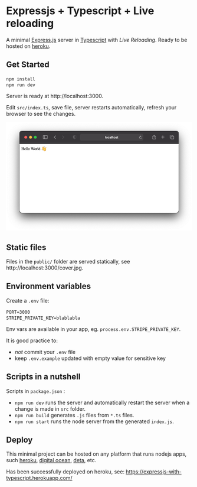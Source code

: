 # Expressjs + Typescript + Live reloading

A minimal [Express.js](https://expressjs.com/) server in [Typescript](https://www.typescriptlang.org/) with _Live Reloading_. Ready to be hosted on [heroku](https://www.heroku.com/).

## Get Started

```console
npm install
npm run dev
```

Server is ready at http://localhost:3000.

Edit `src/index.ts`, save file, server restarts automatically, refresh your browser to see the changes.

![http://localhost:3000](public/localhost.png)

## Static files

Files in the `public/` folder are served statically, see http://localhost:3000/cover.jpg.

## Environment variables

Create a `.env` file:

```
PORT=3000
STRIPE_PRIVATE_KEY=blablabla
```

Env vars are available in your app, eg. `process.env.STRIPE_PRIVATE_KEY`.

It is good practice to:

- _not_ commit your `.env` file
- keep `.env.example` updated with empty value for sensitive key

## Scripts in a nutshell

Scripts in `package.json` :

- `npm run dev` runs the server and automatically restart the server when a change is made in `src` folder.
- `npm run build` generates `.js` files from `*.ts` files.
- `npm run start` runs the node server from the generated `index.js`.

## Deploy

This minimal project can be hosted on any platform that runs nodejs apps, such [heroku](heroku.com), [digital ocean](https://digitalocean.com/), [deta](http://deta.sh/), etc.

Has been successfully deployed on heroku, see: https://expressjs-with-typescript.herokuapp.com/
